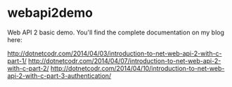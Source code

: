 webapi2demo
===========

Web API 2 basic demo. You'll find the complete documentation on my blog here:

http://dotnetcodr.com/2014/04/03/introduction-to-net-web-api-2-with-c-part-1/
http://dotnetcodr.com/2014/04/07/introduction-to-net-web-api-2-with-c-part-2/
http://dotnetcodr.com/2014/04/10/introduction-to-net-web-api-2-with-c-part-3-authentication/
